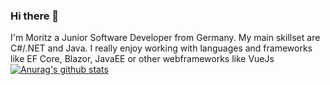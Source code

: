 ### Hi there 👋

I'm Moritz a Junior Software Developer from Germany. My main skillset are C#/.NET and Java. I really enjoy working with languages and frameworks like EF Core, Blazor, JavaEE or other webframeworks like VueJs
[![Anurag's github stats](https://github-readme-stats.vercel.app/api?username=Moritz1708)](https://github.com/anuraghazra/github-readme-stats)
